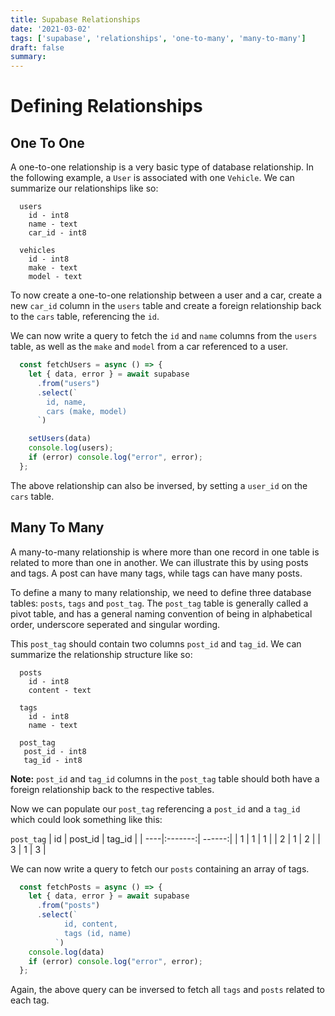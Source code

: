 ```yaml
---
title: Supabase Relationships
date: '2021-03-02'
tags: ['supabase', 'relationships', 'one-to-many', 'many-to-many']
draft: false
summary:
---
```


# Defining Relationships

## One To One
A one-to-one relationship is a very basic type of database relationship. In the following example, a `User` is associated with one `Vehicle`. We can summarize our relationships like so:

```
  users
    id - int8
    name - text
    car_id - int8

  vehicles
    id - int8
    make - text
    model - text
```

To now create a one-to-one relationship between a user and a car, create a new `car_id` column in the `users` table and create a foreign relationship back to the `cars` table, referencing the `id`.

We can now write a query to fetch the `id` and `name` columns from the `users` table, as well as the `make` and `model` from a car referenced to a user.

```javascript
  const fetchUsers = async () => {
    let { data, error } = await supabase
      .from("users")
      .select(`
        id, name,
        cars (make, model)
      `)

    setUsers(data)
    console.log(users);
    if (error) console.log("error", error);
  };
```

The above relationship can also be inversed, by setting a `user_id` on the `cars` table.

## Many To Many

A many-to-many relationship is where more than one record in one table is related to more than one in another. We can illustrate this by using posts and tags. A post can have many tags, while tags can have many posts.

To define a many to many relationship, we need to define three database tables: `posts`, `tags` and `post_tag`. The `post_tag` table is generally called a pivot table, and has a general naming convention of being in alphabetical order, underscore seperated and singular wording.

This `post_tag` should contain two columns `post_id` and `tag_id`. We can summarize the relationship structure like so:

```
  posts
    id - int8
    content - text

  tags
    id - int8
    name - text

  post_tag
   post_id - int8
   tag_id - int8
```

**Note:** `post_id` and `tag_id` columns in the `post_tag` table should both have a foreign relationship back to the respective tables.

Now we can populate our `post_tag` referencing a `post_id` and a `tag_id` which could look something like this:

`post_tag`
| id  | post_id | tag_id |
| ----|:-------:| ------:|
|  1  |    1    |   1    |
|  2  |    1    |   2    |
|  3  |    1    |   3    |

We can now write a query to fetch our `posts` containing an array of tags.

```javascript
  const fetchPosts = async () => {
    let { data, error } = await supabase
      .from("posts")
      .select(`
            id, content,
            tags (id, name)
          `)
    console.log(data)
    if (error) console.log("error", error);
  };
```

Again, the above query can be inversed to fetch all `tags` and `posts` related to each tag.
